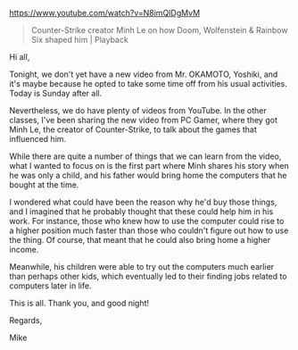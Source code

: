 https://www.youtube.com/watch?v=N8imQIDgMvM

> Counter-Strike creator Minh Le on how Doom, Wolfenstein & Rainbow Six shaped him | Playback 

Hi all,

Tonight, we don't yet have a new video from Mr. OKAMOTO, Yoshiki, and it's maybe because he opted to take some time off from his usual activities. Today is Sunday after all.

Nevertheless, we do have plenty of videos from YouTube. In the other classes, I've been sharing the new video from PC Gamer, where they got Minh Le, the creator of Counter-Strike, to talk about the games that influenced him.

While there are quite a number of things that we can learn from the video, what I wanted to focus on is the first part where Minh shares his story when he was only a child, and his father would bring home the computers that he bought at the time. 

I wondered what could have been the reason why he'd buy those things, and I imagined that he probably thought that these could help him in his work. For instance, those who knew how to use the computer could rise to a higher position much faster than those who couldn't figure out how to use the thing. Of course, that meant that he could also bring home a higher income.

Meanwhile, his children were able to try out the computers much earlier than perhaps other kids, which eventually led to their finding jobs related to computers later in life.

This is all. Thank you, and good night!

Regards,

Mike
